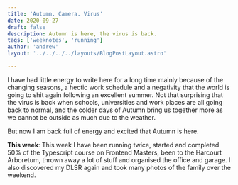 ```yaml
---
title: 'Autumn. Camera. Virus'
date: 2020-09-27
draft: false
description: Autumn is here, the virus is back.
tags: ['weeknotes', 'running']
author: 'andrew'
layout: '../../../../layouts/BlogPostLayout.astro'

---
```

I have had little energy to write here for a long time mainly because of the changing seasons, a hectic work schedule and a negativity that the world is going to shit again following an excellent summer. Not that surprising that the virus is back when schools, universities and work places are all going back to normal, and the colder days of Autumn bring us together more as we cannot be outside as much due to the weather.

But now I am back full of energy and excited that Autumn is here.

**This week**: This week I have been running twice, started and completed 50% of the Typescript course on Frontend Masters, been to the Harcourt Arboretum, thrown away a lot of stuff and organised the office and garage. I also discovered my DLSR again and took many photos of the family over the weekend.
